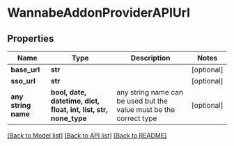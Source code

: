 # WannabeAddonProviderAPIUrl


## Properties
Name | Type | Description | Notes
------------ | ------------- | ------------- | -------------
**base_url** | **str** |  | [optional] 
**sso_url** | **str** |  | [optional] 
**any string name** | **bool, date, datetime, dict, float, int, list, str, none_type** | any string name can be used but the value must be the correct type | [optional]

[[Back to Model list]](../README.md#documentation-for-models) [[Back to API list]](../README.md#documentation-for-api-endpoints) [[Back to README]](../README.md)


